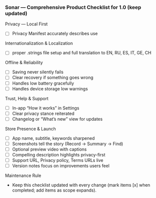 ### Sonar — Comprehensive Product Checklist for 1.0 (keep updated)

Privacy — Local First
- [ ] Privacy Manifest accurately describes use

Internationalization & Localization
- [ ] proper .strings file setup and full translation to EN, RU, ES, IT, GE, CH

Offline & Reliability
- [ ] Saving never silently fails
- [ ] Clear recovery if something goes wrong
- [ ] Handles low battery gracefully
- [ ] Handles device storage low warnings

Trust, Help & Support
- [ ] In-app “How it works” in Settings
- [ ] Clear privacy stance reiterated
- [ ] Changelog or “What’s new” view for updates

Store Presence & Launch
- [ ] App name, subtitle, keywords sharpened
- [ ] Screenshots tell the story (Record → Summary → Find)
- [ ] Optional preview video with captions
- [ ] Compelling description highlights privacy-first
- [ ] Support URL, Privacy policy, Terms URLs live
- [ ] Version notes focus on improvements users feel

Maintenance Rule
- Keep this checklist updated with every change (mark items [x] when completed; add items as scope expands).


